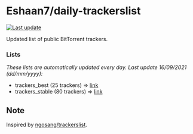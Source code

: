 
# Eshaan7/daily-trackerslist 

[![Last update](https://img.shields.io/badge/Last%20update-16/09/2021-blue.svg)](#)

Updated list of public BitTorrent trackers.

### Lists
*These lists are automatically updated every day. Last update 16/09/2021 (_dd/mm/yyyy_):*

* trackers_best (25 trackers) => [link](https://raw.githubusercontent.com/eshaan7/daily-trackerslist/master/trackers_best.txt)
* trackers_stable (80 trackers) => [link](https://raw.githubusercontent.com/eshaan7/daily-trackerslist/master/trackers_stable.txt)

## Note

Inspired by [ngosang/trackerslist](https://github.com/ngosang/trackerslist).
